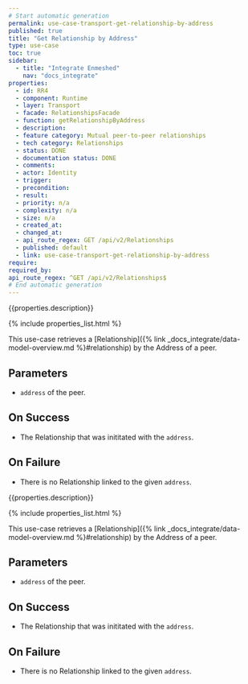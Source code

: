 ```yaml
---
# Start automatic generation
permalink: use-case-transport-get-relationship-by-address
published: true
title: "Get Relationship by Address"
type: use-case
toc: true
sidebar:
  - title: "Integrate Enmeshed"
    nav: "docs_integrate"
properties:
  - id: RR4
  - component: Runtime
  - layer: Transport
  - facade: RelationshipsFacade
  - function: getRelationshipByAddress
  - description:
  - feature category: Mutual peer-to-peer relationships
  - tech category: Relationships
  - status: DONE
  - documentation status: DONE
  - comments:
  - actor: Identity
  - trigger:
  - precondition:
  - result:
  - priority: n/a
  - complexity: n/a
  - size: n/a
  - created_at:
  - changed_at:
  - api_route_regex: GET /api/v2/Relationships
  - published: default
  - link: use-case-transport-get-relationship-by-address
require:
required_by:
api_route_regex: ^GET /api/v2/Relationships$
# End automatic generation
---
```


{{properties.description}}

{% include properties_list.html %}

This use-case retrieves a [Relationship]({% link _docs_integrate/data-model-overview.md %}#relationship)
by the Address of a peer.

## Parameters

- `address` of the peer.

## On Success

- The Relationship that was inititated with the `address`.

## On Failure

- There is no Relationship linked to the given `address`.

{{properties.description}}

{% include properties_list.html %}

This use-case retrieves a [Relationship]({% link _docs_integrate/data-model-overview.md %}#relationship)
by the Address of a peer.

## Parameters

- `address` of the peer.

## On Success

- The Relationship that was inititated with the `address`.

## On Failure

- There is no Relationship linked to the given `address`.
